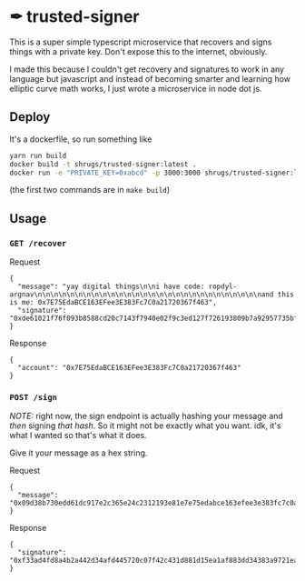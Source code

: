 # ✒ trusted-signer

This is a super simple typescript microservice that recovers and signs things with a private key. Don't expose this to the internet, obviously.

I made this because I couldn't get recovery and signatures to work in any language but javascript and instead of becoming smarter and learning how elliptic curve math works, I just wrote a microservice in node dot js.

## Deploy

It's a dockerfile, so run something like

```bash
yarn run build
docker build -t shrugs/trusted-signer:latest .
docker run -e "PRIVATE_KEY=0xabcd" -p 3000:3000 shrugs/trusted-signer:latest
```

(the first two commands are in `make build`)

## Usage

### `GET /recover`

Request
```
{
  "message": "yay digital things\n\ni have code: ropdyl-argnav\n\n\n\n\n\n\n\n\n\n\n\n\n\n\n\n\n\n\n\n\n\n\n\n\n\n\n\nand this is me: 0x7E75EdaBCE163EFee3E383Fc7C0a21720367f463",
  "signature": "0xde61021f76f093b8588cd20c7143f7940e02f9c3ed127f726193809b7a92957735bffa08827a1d8e4eb75d248010c70054cb56b201a5d2ba6d86ecb257e9b5481b"
}
```

Response
```
{
  "account": "0x7E75EdaBCE163EFee3E383Fc7C0a21720367f463"
}
```

### `POST /sign`

*NOTE:* right now, the sign endpoint is actually hashing your message and _then_ signing _that hash_. So it might not be exactly what you want. idk, it's what I wanted so that's what it does.

Give it your message as a hex string.

Request
```
{
  "message": "0x09d38b730edd61dc917e2c365e24c2312193e81e7e75edabce163efee3e383fc7c0a21720367f463"
}
```

Response
```
{
  "signature": "0xf33ad4fd8a4b2a442d34afd445720c07f42c431d881d15ea1af883dd34383a9721eae1be166e456410137df313c44e4c8e15764884d9646b76fbaceabe8b651d1b"
}
```

